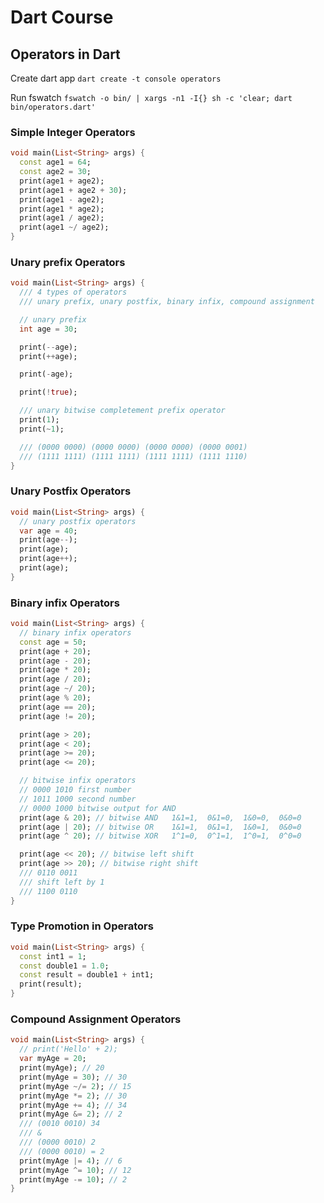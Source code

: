 # Dart Course

## Operators in Dart

Create dart app `dart create -t console operators`

Run fswatch `fswatch -o bin/ | xargs -n1 -I{} sh -c 'clear; dart bin/operators.dart'`

### Simple Integer Operators

```dart
void main(List<String> args) {
  const age1 = 64;
  const age2 = 30;
  print(age1 + age2);
  print(age1 + age2 + 30);
  print(age1 - age2);
  print(age1 * age2);
  print(age1 / age2);
  print(age1 ~/ age2);
}
```

### Unary prefix Operators

```dart
void main(List<String> args) {
  /// 4 types of operators
  /// unary prefix, unary postfix, binary infix, compound assignment

  // unary prefix
  int age = 30;

  print(--age);
  print(++age);

  print(-age);

  print(!true);

  /// unary bitwise completement prefix operator
  print(1);
  print(~1);

  /// (0000 0000) (0000 0000) (0000 0000) (0000 0001)
  /// (1111 1111) (1111 1111) (1111 1111) (1111 1110)
}
```

### Unary Postfix Operators

```dart
void main(List<String> args) {
  // unary postfix operators
  var age = 40;
  print(age--);
  print(age);
  print(age++);
  print(age);
}
```

### Binary infix Operators

```dart
void main(List<String> args) {
  // binary infix operators
  const age = 50;
  print(age + 20);
  print(age - 20);
  print(age * 20);
  print(age / 20);
  print(age ~/ 20);
  print(age % 20);
  print(age == 20);
  print(age != 20);

  print(age > 20);
  print(age < 20);
  print(age >= 20);
  print(age <= 20);

  // bitwise infix operators
  // 0000 1010 first number
  // 1011 1000 second number
  // 0000 1000 bitwise output for AND
  print(age & 20); // bitwise AND   1&1=1,  0&1=0,  1&0=0,  0&0=0
  print(age | 20); // bitwise OR    1&1=1,  0&1=1,  1&0=1,  0&0=0
  print(age ^ 20); // bitwise XOR   1^1=0,  0^1=1,  1^0=1,  0^0=0

  print(age << 20); // bitwise left shift
  print(age >> 20); // bitwise right shift
  /// 0110 0011
  /// shift left by 1
  /// 1100 0110
}
```

### Type Promotion in Operators

```dart
void main(List<String> args) {
  const int1 = 1;
  const double1 = 1.0;
  const result = double1 + int1;
  print(result);
}
```

### Compound Assignment Operators

```dart
void main(List<String> args) {
  // print('Hello' + 2);
  var myAge = 20;
  print(myAge); // 20
  print(myAge = 30); // 30
  print(myAge ~/= 2); // 15
  print(myAge *= 2); // 30
  print(myAge += 4); // 34
  print(myAge &= 2); // 2
  /// (0010 0010) 34
  /// &
  /// (0000 0010) 2
  /// (0000 0010) = 2
  print(myAge |= 4); // 6
  print(myAge ^= 10); // 12
  print(myAge -= 10); // 2
}
```
